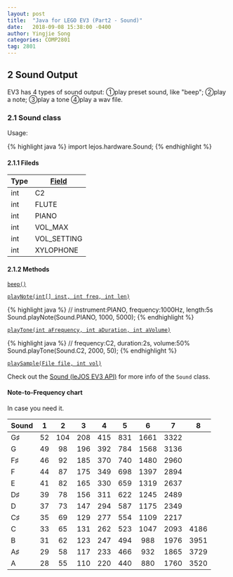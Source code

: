```yaml
---
layout: post
title:  "Java for LEGO EV3 (Part2 - Sound)"
date:   2018-09-08 15:38:00 -0400
author: Yingjie Song
categories: COMP2801
tag: 2801
---
```

## 2 Sound Output ##

EV3 has 4 types of sound output: &#x2780;play preset sound, like "beep"; &#x2781;play a note; &#x2782;play a tone &#x2783;play a wav file.

### 2.1 Sound class ###

Usage:

{% highlight java %}
import lejos.hardware.Sound;
{% endhighlight %}

#### 2.1.1 Fileds ####

Type|[Field](http://www.lejos.org/ev3/docs/lejos/hardware/Sound.html#field.summary)
--|--
int|C2
int|FLUTE
int|PIANO
int|VOL_MAX
int|VOL_SETTING
int|XYLOPHONE

#### 2.1.2 Methods ####

[`beep()`][sound-beep]

[`playNote(int[] inst, int freq, int len)`][sound-playnote]

{% highlight java %}
// instrument:PIANO, frequency:1000Hz, length:5s
Sound.playNote(Sound.PIANO, 1000, 5000);
{% endhighlight %}

[`playTone(int aFrequency, int aDuration, int aVolume)`][sound-playtone]

{% highlight java %}
// frequency:C2, duration:2s, volume:50%
Sound.playTone(Sound.C2, 2000, 50);
{% endhighlight %}

[`playSample(File file, int vol)`][sound-playsample]

Check out the [Sound (leJOS EV3 API)][lejos-api-sound] for more info of the `Sound` class.

[lejos-api-sound]: http://www.lejos.org/ev3/docs/lejos/hardware/Sound.html

[sound-beep]: http://www.lejos.org/ev3/docs/lejos/hardware/Sound.html#beep--

[sound-playnote]: http://www.lejos.org/ev3/docs/lejos/hardware/Sound.html#playNote-int:A-int-int-

[sound-playtone]: http://www.lejos.org/ev3/docs/lejos/hardware/Sound.html#playTone-int-int-int-

[sound-playsample]: http://www.lejos.org/ev3/docs/lejos/hardware/Sound.html#playSample-java.io.File-int-

#### Note-to-Frequency chart ####

In case you need it.

Sound|1|2|3|4|5|6|7|8
--|:--:|:--:|:--:|:--:|:--:|:--:|:--:|:--:
G&#x266F;|52|104|208|415|831|1661|3322|
G        |49|98|196|392|784|1568|3136|
F&#x266F;|46|92|185|370|740|1480|2960|
F        |44|87|175|349|698|1397|2894|
E        |41|82|165|330|659|1319|2637|
D&#x266F;|39|78|156|311|622|1245|2489|
D        |37|73|147|294|587|1175|2349|
C&#x266F;|35|69|129|277|554|1109|2217|
C        |33|65|131|262|523|1047|2093|4186
B        |31|62|123|247|494|988|1976|3951
A&#x266F;|29|58|117|233|466|932|1865|3729
A        |28|55|110|220|440|880|1760|3520